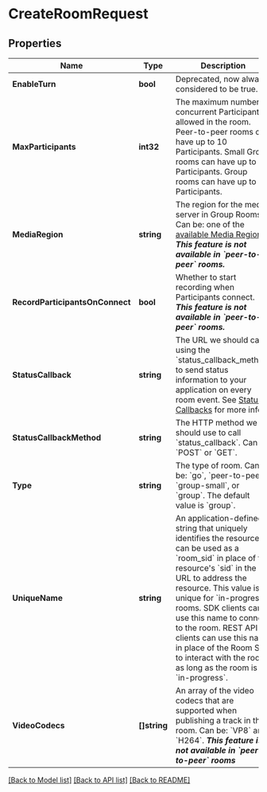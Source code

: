 # CreateRoomRequest

## Properties

Name | Type | Description | Notes
------------ | ------------- | ------------- | -------------
**EnableTurn** | **bool** | Deprecated, now always considered to be true. | [optional] 
**MaxParticipants** | **int32** | The maximum number of concurrent Participants allowed in the room. Peer-to-peer rooms can have up to 10 Participants. Small Group rooms can have up to 4 Participants. Group rooms can have up to 50 Participants. | [optional] 
**MediaRegion** | **string** | The region for the media server in Group Rooms.  Can be: one of the [available Media Regions](https://www.twilio.com/docs/video/ip-address-whitelisting#group-rooms-media-servers). ***This feature is not available in &#x60;peer-to-peer&#x60; rooms.*** | [optional] 
**RecordParticipantsOnConnect** | **bool** | Whether to start recording when Participants connect. ***This feature is not available in &#x60;peer-to-peer&#x60; rooms.*** | [optional] 
**StatusCallback** | **string** | The URL we should call using the &#x60;status_callback_method&#x60; to send status information to your application on every room event. See [Status Callbacks](https://www.twilio.com/docs/video/api/status-callbacks) for more info. | [optional] 
**StatusCallbackMethod** | **string** | The HTTP method we should use to call &#x60;status_callback&#x60;. Can be &#x60;POST&#x60; or &#x60;GET&#x60;. | [optional] 
**Type** | **string** | The type of room. Can be: &#x60;go&#x60;, &#x60;peer-to-peer&#x60;, &#x60;group-small&#x60;, or &#x60;group&#x60;. The default value is &#x60;group&#x60;. | [optional] 
**UniqueName** | **string** | An application-defined string that uniquely identifies the resource. It can be used as a &#x60;room_sid&#x60; in place of the resource&#39;s &#x60;sid&#x60; in the URL to address the resource. This value is unique for &#x60;in-progress&#x60; rooms. SDK clients can use this name to connect to the room. REST API clients can use this name in place of the Room SID to interact with the room as long as the room is &#x60;in-progress&#x60;. | [optional] 
**VideoCodecs** | **[]string** | An array of the video codecs that are supported when publishing a track in the room.  Can be: &#x60;VP8&#x60; and &#x60;H264&#x60;.  ***This feature is not available in &#x60;peer-to-peer&#x60; rooms*** | [optional] 

[[Back to Model list]](../README.md#documentation-for-models) [[Back to API list]](../README.md#documentation-for-api-endpoints) [[Back to README]](../README.md)


